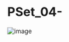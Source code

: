 # PSet_04-
![image](https://user-images.githubusercontent.com/125912173/229216793-47888fb4-43c0-442c-9343-fc4448f21597.png)
